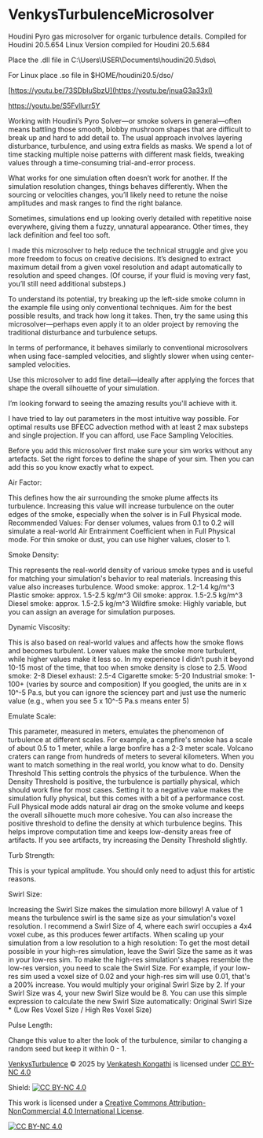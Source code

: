 # VenkysTurbulenceMicrosolver
Houdini Pyro gas microsolver for organic turbulence details.
Compiled for Houdini 20.5.654
Linux Version compiled for Houdini 20.5.684

Place the .dll file in C:\Users\USER\Documents\houdini20.5\dso\

For Linux place .so file in $HOME/houdini20.5/dso/


[https://youtu.be/73SDbIuSbzU](https://youtu.be/jnuaG3a33xI)

https://youtu.be/S5Fvllurr5Y


Working with Houdini’s Pyro Solver—or smoke solvers in general—often means battling those smooth, blobby mushroom shapes that are difficult to break up and hard to add detail to. The usual approach involves layering disturbance, turbulence, and using extra fields as masks. We spend a lot of time stacking multiple noise patterns with different mask fields, tweaking values through a time-consuming trial-and-error process.

What works for one simulation often doesn’t work for another. If the simulation resolution changes, things behaves differently. When the sourcing or velocities changes, you’ll likely need to retune the noise amplitudes and mask ranges to find the right balance.

Sometimes, simulations end up looking overly detailed with repetitive noise everywhere, giving them a fuzzy, unnatural appearance. Other times, they lack definition and feel too soft.

I made this microsolver to help reduce the technical struggle and give you more freedom to focus on creative decisions. It’s designed to extract maximum detail from a given voxel resolution and adapt automatically to resolution and speed changes. (Of course, if your fluid is moving very fast, you’ll still need additional substeps.)

To understand its potential, try breaking up the left-side smoke column in the example file using only conventional techniques. Aim for the best possible results, and track how long it takes. Then, try the same using this microsolver—perhaps even apply it to an older project by removing the traditional disturbance and turbulence setups.

In terms of performance, it behaves similarly to conventional microsolvers when using face-sampled velocities, and slightly slower when using center-sampled velocities.

Use this microsolver to add fine detail—ideally after applying the forces that shape the overall silhouette of your simulation.

I’m looking forward to seeing the amazing results you'll achieve with it.


I have tried to lay out parameters in the most intuitive way possible.
For optimal results use BFECC advection method with at least 2 max substeps and single projection. If you can afford, use Face Sampling Velocities.

Before you add this microsolver first make sure your sim works without any artefacts. Set the right forces to define the shape of your sim. Then you can add this so you know exactly what to expect.

Air Factor:

This defines how the air surrounding the smoke plume affects its turbulence. Increasing this value will increase turbulence on the outer edges of the smoke, especially when the solver is in Full Physical mode.
Recommended Values:
For denser volumes, values from 0.1 to 0.2 will simulate a real-world Air Entrainment Coefficient when in Full Physical mode.
For thin smoke or dust, you can use higher values, closer to 1.

Smoke Density:

This represents the real-world density of various smoke types and is useful for matching your simulation's behavior to real materials. Increasing this value also increases turbulence.
Wood smoke: approx. 1.2-1.4 kg/m^3
Plastic smoke: approx. 1.5-2.5 kg/m^3
Oil smoke: approx. 1.5-2.5 kg/m^3
Diesel smoke: approx. 1.5-2.5 kg/m^3
Wildfire smoke: Highly variable, but you can assign an average for simulation purposes.

Dynamic Viscosity:

This is also based on real-world values and affects how the smoke flows and becomes turbulent. Lower values make the smoke more turbulent, while higher values make it less so.
In my experience I didn’t push it beyond 10-15 most of the time, that too when smoke density is close to 2.5.
Wood smoke: 2-8
Diesel exhaust: 2.5-4
Cigarette smoke: 5-20
Industrial smoke: 1-100+ (varies by source and composition)
If you googled, the units are in x 10^-5 Pa.s, but you can ignore the sciencey part and just use the numeric value (e.g., when you see 5 x 10^-5 Pa.s means enter 5)

Emulate Scale:

This parameter, measured in meters, emulates the phenomenon of turbulence at different scales. For example, a campfire's smoke has a scale of about 0.5 to 1 meter, while a large bonfire has a 2-3 meter scale. Volcano craters can range from hundreds of meters to several kilometers. When you want to match something in the real world, you know what to do.
Density Threshold
This setting controls the physics of the turbulence.
When the Density Threshold is positive, the turbulence is partially physical, which should work fine for most cases.
Setting it to a negative value makes the simulation fully physical, but this comes with a bit of a performance cost. Full Physical mode adds natural air drag on the smoke volume and keeps the overall silhouette much more cohesive.
You can also increase the positive threshold to define the density at which turbulence begins. This helps improve computation time and keeps low-density areas free of artifacts. If you see artifacts, try increasing the Density Threshold slightly.

Turb Strength:

This is your typical amplitude. You should only need to adjust this for artistic reasons.

Swirl Size:

Increasing the Swirl Size makes the simulation more billowy! A value of 1 means the turbulence swirl is the same size as your simulation's voxel resolution. I recommend a Swirl Size of 4, where each swirl occupies a 4x4 voxel cube, as this produces fewer artifacts.
When scaling up your simulation from a low resolution to a high resolution:
To get the most detail possible in your high-res simulation, leave the Swirl Size the same as it was in your low-res sim.
To make the high-res simulation's shapes resemble the low-res version, you need to scale the Swirl Size. For example, if your low-res sim used a voxel size of 0.02 and your high-res sim will use 0.01, that's a 200% increase. You would multiply your original Swirl Size by 2. If your Swirl Size was 4, your new Swirl Size would be 8.
You can use this simple expression to calculate the new Swirl Size automatically:
Original Swirl Size * (Low Res Voxel Size / High Res Voxel Size)

Pulse Length:

Change this value to alter the look of the turbulence, similar to changing a random seed but keep it within 0 - 1.




<a href="https://creativecommons.org">VenkysTurbulence</a> © 2025 by <a href="https://creativecommons.org">Venkatesh Kongathi</a> is licensed under <a href="https://creativecommons.org/licenses/by-nc/4.0/">CC BY-NC 4.0</a>

Shield: [![CC BY-NC 4.0][cc-by-nc-shield]][cc-by-nc]

This work is licensed under a
[Creative Commons Attribution-NonCommercial 4.0 International License][cc-by-nc].

[![CC BY-NC 4.0][cc-by-nc-image]][cc-by-nc]

[cc-by-nc]: https://creativecommons.org/licenses/by-nc/4.0/
[cc-by-nc-image]: https://licensebuttons.net/l/by-nc/4.0/88x31.png
[cc-by-nc-shield]: https://img.shields.io/badge/License-CC%20BY--NC%204.0-lightgrey.svg
